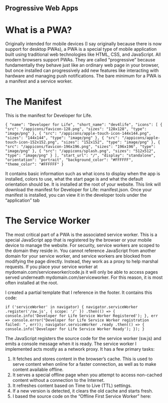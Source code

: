 ## Progressive Web Apps

# What is a PWA?
Originally intended for mobile devices (I say originally because there is now support for desktop PWAs), a PWA is a special type of mobile application built using traditional web technologies like HTML, CSS, and JavaScript. All modern browsers support PWAs. They are called “progressive” because fundamentally they behave just like an ordinary web page in your browser, but once installed can progressively add new features like interacting with hardware and managing push notifications. The bare minimum for a PWA is a manifest and a service worker.

# The Manifest
This is the manifest for Developer for Life.

`{
    "name": "Developer for Life",
    "short_name": "dev4life",
    "icons": [
        {
            "src": "/appicons/favicon-128.png",
            "sizes": "128x128",
            "type": "image/png"
        },
        {
            "src": "/appicons/apple-touch-icon-144x144.png",
            "sizes": "144x144",
            "type": "image/png"
        },
        {
            "src": "/appicons/apple-touch-icon-152x152.png",
            "sizes": "152x152",
            "type": "image/png"
        },
        {
            "src": "/appicons/favicon-196x196.png",
            "sizes": "196x196",
            "type": "image/png"
        },
        {
            "src": "/appicons/splash.png",
            "sizes": "512x512",
            "type": "image/png"
        }
    ],
    "start_url": "/",
    "display": "standalone",
    "orientation": "portrait",
    "background_color": "#FFFFFF",
    "theme_color": "#FFFFFF"
}`

It contains basic information such as what icons to display when the app is installed, colors to use, what the start page is and what the default orientation should be. It is installed at the root of your website. This link will download the manifest for Developer for Life: manifest.json.
Once your manifest is installed, you can view it in the developer tools under the “application” tab

# The Service Worker
The most critical part of a PWA is the associated service worker. This is a special JavaScript app that is registered by the browser or your mobile device to manage the website. For security, service workers are scoped to the domain they reside in. You cannot reference JavaScript from another domain for your service worker, and service workers are blocked from modifying the page directly. Instead, they work as a proxy to help marshal requests. If you place your service worker at mydomain.com/serviceworker/code.js it will only be able to access pages served underneath mydomain.com/serviceworker. For this reason, it is most often installed at the root.

I created a partial template that I reference in the footer. It contains this code:

`if ('serviceWorker' in navigator) {
    navigator.serviceWorker
        .register('/sw.js', { scope: '/' })
        .then(() => {
            console.info('Developer for Life Service Worker Registered');
        }, err => console.error("Developer for Life Service Worker registration failed: ", err));
    navigator.serviceWorker
        .ready
        .then(() => {
            console.info('Developer for Life Service Worker Ready');
        });
}`

The JavaScript registers the source code for the service worker (sw.js) and emits a console message when it is ready. The service worker I implemented acts mostly as a network proxy. It has a few primary tasks:

1. It fetches and stores content in the browser’s cache. This is used to serve content when online for a faster connection, as well as to make content available offline.
2. It serves a special offline page when you attempt to access non-cached content without a connection to the Internet.
3. It refreshes content based on Time to Live (TTL) settings.
4. If a new version is detected, it clears the old cache and starts fresh.
5. I based the source code on the “Offline First Service Worker” here:
